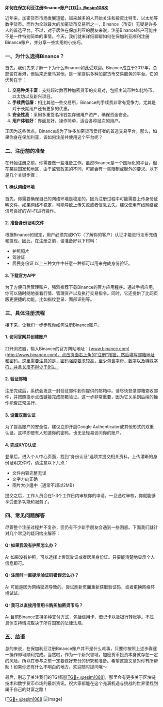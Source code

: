**如何在保加利亚注册Binance账户[[TG💪+ @esim1088](https://t.me/s/esim1088)]**

近年来，加密货币市场发展迅猛，越来越多的人开始关注和投资比特币、以太坊等数字货币。而作为全球最大的加密货币交易所之一，Binance（币安）无疑是许多人的首选平台。不过，对于居住在保加利亚的朋友来说，注册Binance账户可能并不是一件特别简单的事情。今天，我们就来详细聊聊如何在保加利亚顺利注册Binance账户，并分享一些实用的小技巧。

### 一、为什么选择Binance？

首先，我们先来了解一下为什么Binance如此受欢迎。Binance成立于2017年，总部设在香港，但后来迁至马耳他，是一家提供多种加密货币交易服务的平台。它的优势在于：

1. **交易种类丰富**：支持超过数百种加密货币的交易对，包括主流币种如比特币、以太坊以及新兴项目。
2. **手续费低廉**：相比其他一些交易所，Binance的手续费非常有竞争力，尤其是对于长期用户还有更多的优惠。
3. **安全性高**：采用多重签名冷钱包存储用户资产，确保资金安全。
4. **用户体验好**：界面友好，操作简单，适合各种层次的用户。

正因为这些优点，Binance成为了许多加密货币爱好者的首选交易平台。那么，如果你身在保加利亚，该如何注册并使用这个平台呢？

### 二、注册前的准备

在开始注册之前，你需要做一些准备工作。虽然Binance是一个国际化的平台，但在某些国家和地区，由于监管政策的不同，可能会有一些限制或额外的要求。以下是几个关键步骤：

#### 1. 确认网络环境

首先，你需要确保自己的网络环境是稳定的。因为注册过程中可能需要上传身份证明文件，如果网络不稳定，可能导致上传失败或者信息丢失。建议使用有线网络或信号良好的Wi-Fi进行操作。

#### 2. 准备身份证明文件

根据Binance的规定，用户必须完成KYC（了解你的客户）认证才能进行法币充值和提现。因此，在注册之前，请准备好以下材料：
- 护照照片
- 驾驶证
- 居民身份证
以上三种文件中任意一种都可以用来完成身份验证。

#### 3. 下载官方APP

为了方便日后管理账户，强烈推荐下载Binance的官方应用程序。通过手机应用，你可以随时随地查看行情、管理资产以及执行交易指令。同时，它还提供了比网页版更便捷的功能，比如指纹登录、面部识别等。

### 三、具体注册流程

接下来，让我们一步步教你如何注册Binance账户。

#### 1. 访问官网并创建账户

打开浏览器，输入Binance的官方网站地址：[www.binance.com](http://www.binance.com)。点击页面右上角的“注册”按钮，然后填写邮箱地址和密码。这里需要注意的是，密码强度要求较高，至少包含字母、数字以及特殊字符，并且长度不得少于8位。

#### 2. 验证邮箱

注册完成后，系统会发送一封验证邮件到你提供的邮箱中。请尽快登录邮箱查收邮件，并按照提示点击链接完成邮箱验证。这一步非常重要，因为它关系到后续的操作能否正常进行。

#### 3. 设置双重认证

为了提高账户的安全性，建议立即开启Google Authenticator或其他形式的双重认证。这样即使有人知道你的密码，也无法轻易访问你的账户。

#### 4. 完成KYC认证

登录后，进入个人中心页面，找到“身份认证”选项并提交相关资料。上传清晰的身份证明文件时，请注意以下几点：
- 文件内容完整无误
- 文字方向正确
- 图片大小适中（通常不超过2MB）

提交之后，工作人员会在1-3个工作日内审核你的申请。一旦通过审核，你就能够享受更多功能和服务了。

### 四、常见问题解答

尽管整个注册过程并不复杂，但仍有不少新手朋友会遇到一些困惑。下面我们就针对几个常见的疑问给出解答：

#### Q: 如果我没有护照怎么办？
A: 如果没有护照，可以选择上传驾驶证或者居民身份证。只要能清楚地显示个人信息即可。

#### Q: 注册时一直提示验证码错误怎么办？
A: 可能是因为网络延迟导致的。尝试刷新页面重新获取验证码，或者更换网络环境试试。

#### Q: 我可以直接用信用卡购买加密货币吗？
A: 目前Binance支持多种支付方式，包括信用卡、借记卡以及银行转账等。不过具体支持情况取决于所在国家的法律法规。

### 五、结语

总的来说，在保加利亚注册Binance账户并不是什么难事，只要你按照上述步骤逐一操作即可顺利完成。当然啦，作为一个新兴领域，加密货币投资本身就存在一定的风险，所以在参与之前一定要做好充分的研究和准备。希望这篇文章对你有所帮助！如果你还有什么不明白的地方，欢迎随时提问哦～

最后，别忘了关注我们的TG频道[[TG💪+ @esim1088](https://t.me/s/esim1088)]，那里会有更多关于区块链技术和数字货币市场的最新资讯。祝大家都能在这个充满机遇与挑战的世界里找到属于自己的财富之路！

[[TG💪+ @esim1088](https://t.me/s/esim1088) ![Image](https://i.postimg.cc/4NQfJmqS/Snipaste-2025-05-13-00-14-12.png)]
